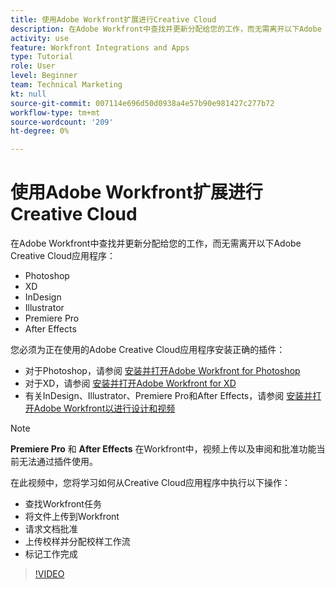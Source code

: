 ```yaml
---
title: 使用Adobe Workfront扩展进行Creative Cloud
description: 在Adobe Workfront中查找并更新分配给您的工作，而无需离开以下Adobe Creative Cloud应用程序 — Photoshop、XD、InDesign、Illustrator、Premiere Pro和After Effects
activity: use
feature: Workfront Integrations and Apps
type: Tutorial
role: User
level: Beginner
team: Technical Marketing
kt: null
source-git-commit: 007114e696d50d0938a4e57b90e981427c277b72
workflow-type: tm+mt
source-wordcount: '209'
ht-degree: 0%

---
```


# 使用Adobe Workfront扩展进行Creative Cloud

在Adobe Workfront中查找并更新分配给您的工作，而无需离开以下Adobe Creative Cloud应用程序：

* Photoshop
* XD
* InDesign
* Illustrator
* Premiere Pro
* After Effects

您必须为正在使用的Adobe Creative Cloud应用程序安装正确的插件：

* 对于Photoshop，请参阅 [安装并打开Adobe Workfront for Photoshop](https://experienceleague.adobe.com/docs/workfront/using/adobe-workfront-integrations/workfront-for-creative-cloud/install-wf-cc/wf-cc-install-ps.html?)
* 对于XD，请参阅 [安装并打开Adobe Workfront for XD](https://experienceleague.adobe.com/docs/workfront/using/adobe-workfront-integrations/workfront-for-creative-cloud/install-wf-cc/wf-adobe-xd-install.html?)
* 有关InDesign、Illustrator、Premiere Pro和After Effects，请参阅 [安装并打开Adobe Workfront以进行设计和视频](https://experienceleague.adobe.com/docs/workfront/using/adobe-workfront-integrations/workfront-for-creative-cloud/install-wf-cc/wf-install-cc.html?)

>[!NOTE]
>
>**Premiere Pro** 和 **After Effects** 在Workfront中，视频上传以及审阅和批准功能当前无法通过插件使用。


在此视频中，您将学习如何从Creative Cloud应用程序中执行以下操作：

* 查找Workfront任务
* 将文件上传到Workfront
* 请求文档批准
* 上传校样并分配校样工作流
* 标记工作完成

>[!VIDEO](https://video.tv.adobe.com/v/3415452/?quality=12)
